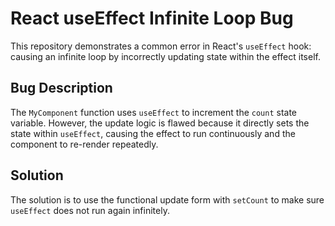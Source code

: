# React useEffect Infinite Loop Bug

This repository demonstrates a common error in React's `useEffect` hook: causing an infinite loop by incorrectly updating state within the effect itself.

## Bug Description
The `MyComponent` function uses `useEffect` to increment the `count` state variable. However, the update logic is flawed because it directly sets the state within `useEffect`, causing the effect to run continuously and the component to re-render repeatedly.

## Solution
The solution is to use the functional update form with `setCount` to make sure `useEffect` does not run again infinitely.